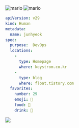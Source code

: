    
 
 <img src="https://user-images.githubusercontent.com/10498744/210012254-234538ff-d198-48aa-8964-37e6fd45d227.gif" alt="mario" style="max-width: 100%; display: inline-block;"  >
 <img src="https://user-images.githubusercontent.com/10498744/210012254-234538ff-d198-48aa-8964-37e6fd45d227.gif" alt="mario" style="max-width: 100%; display: inline-block;" data-target="animated-image.originalImage">

```YAML
apiVersion: v29
kind: Human
metadata:
  name: junhyeok
spec:
  purpose:  DevOps
  locations:
    - 
      type: Homepage
      where: keystrom.co.kr
    - 
      type: blog
      where: float.tistory.com
  favorites:
    number: 29
    emoji: 🤦
    food: 🥩
    drink: 🥃
```
 <img src="https://github.com/junhyeoksin/junhyeoksin/assets/92718453/33529771-7408-431c-a8db-031ef1b96f59">

 


 <!-- <img src="https://raw.githubusercontent.com/BEPb/BEPb/output/github-contribution-grid-snake.svg"> >
